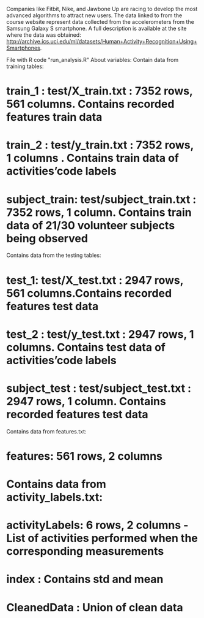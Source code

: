 Companies like Fitbit, Nike, and Jawbone Up are racing to develop the most advanced algorithms to attract new users. The data linked to from the course website represent data collected from the accelerometers from the Samsung Galaxy S smartphone.
A full description is available at the site where the data was obtained:
http://archive.ics.uci.edu/ml/datasets/Human+Activity+Recognition+Using+Smartphones.


File with R code "run_analysis.R"
About variables:
Contain data from training tables:

# train_1 : test/X_train.txt : 7352 rows, 561 columns. Contains recorded features train data
# train_2 : test/y_train.txt : 7352 rows, 1 columns . Contains train data of activities’code labels
# subject_train: test/subject_train.txt : 7352 rows, 1 column. Contains train data of 21/30 volunteer subjects being observed
Contains data from the testing tables:

# test_1: test/X_test.txt : 2947 rows, 561 columns.Contains recorded features test data
# test_2 : test/y_test.txt : 2947 rows, 1 columns. Contains test data of activities’code labels
# subject_test : test/subject_test.txt : 2947 rows, 1 column. Contains recorded features test data
Contains data from features.txt:

# features: 561 rows, 2 columns
# Contains data from activity_labels.txt:

# activityLabels: 6 rows, 2 columns - List of activities performed when the corresponding measurements

# index : Contains std and mean

# CleanedData : Union of clean data
